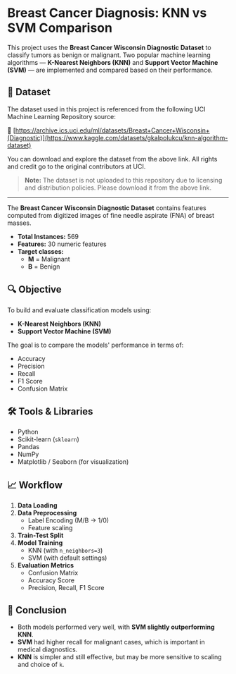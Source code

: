 # Breast Cancer Diagnosis: KNN vs SVM Comparison

This project uses the **Breast Cancer Wisconsin Diagnostic Dataset** to classify tumors as benign or malignant. Two popular machine learning algorithms — **K-Nearest Neighbors (KNN)** and **Support Vector Machine (SVM)** — are implemented and compared based on their performance.


## 📂 Dataset

The dataset used in this project is referenced from the following UCI Machine Learning Repository source:

🔗 [https://archive.ics.uci.edu/ml/datasets/Breast+Cancer+Wisconsin+(Diagnostic)](https://www.kaggle.com/datasets/gkalpolukcu/knn-algorithm-dataset)

You can download and explore the dataset from the above link. All rights and credit go to the original contributors at UCI.

> **Note:** The dataset is not uploaded to this repository due to licensing and distribution policies. Please download it from the above link.

---

The **Breast Cancer Wisconsin Diagnostic Dataset** contains features computed from digitized images of fine needle aspirate (FNA) of breast masses.

- **Total Instances:** 569
- **Features:** 30 numeric features
- **Target classes:** 
  - **M** = Malignant  
  - **B** = Benign

## 🔍 Objective

To build and evaluate classification models using:
- **K-Nearest Neighbors (KNN)**
- **Support Vector Machine (SVM)**

The goal is to compare the models' performance in terms of:
- Accuracy
- Precision
- Recall
- F1 Score
- Confusion Matrix

## 🛠️ Tools & Libraries

- Python
- Scikit-learn (`sklearn`)
- Pandas
- NumPy
- Matplotlib / Seaborn (for visualization)

## 📈 Workflow

1. **Data Loading**
2. **Data Preprocessing**
   - Label Encoding (M/B → 1/0)
   - Feature scaling
3. **Train-Test Split**
4. **Model Training**
   - KNN (with `n_neighbors=3`)
   - SVM (with default settings)
5. **Evaluation Metrics**
   - Confusion Matrix
   - Accuracy Score
   - Precision, Recall, F1 Score

## 📌 Conclusion

- Both models performed very well, with **SVM slightly outperforming KNN**.
- **SVM** had higher recall for malignant cases, which is important in medical diagnostics.
- **KNN** is simpler and still effective, but may be more sensitive to scaling and choice of `k`.

